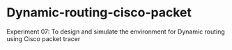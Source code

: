 # Dynamic-routing-cisco-packet
Experiment 07: To design and simulate the environment for Dynamic routing using Cisco packet tracer
